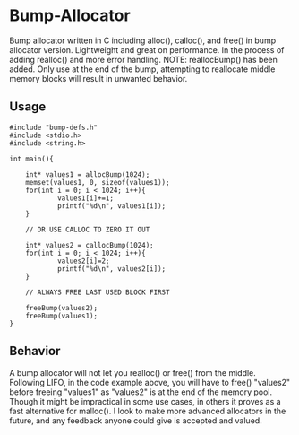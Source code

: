 # Bump-Allocator
Bump allocator written in C including alloc(), calloc(), and free() in bump allocator version. Lightweight and great on performance. In the process of adding realloc() and more error handling. 
NOTE: reallocBump() has been added. Only use at the end of the bump, attempting to reallocate middle memory blocks will result in unwanted behavior. 
## Usage
    #include "bump-defs.h" 
    #include <stdio.h> 
    #include <string.h> 

    int main(){

        int* values1 = allocBump(1024); 
        memset(values1, 0, sizeof(values1));
        for(int i = 0; i < 1024; i++){
                values1[i]+=1;
                printf("%d\n", values1[i]); 
        } 

        // OR USE CALLOC TO ZERO IT OUT 

        int* values2 = callocBump(1024); 
        for(int i = 0; i < 1024; i++){
                values2[i]=2;
                printf("%d\n", values2[i]);
        } 

        // ALWAYS FREE LAST USED BLOCK FIRST 

        freeBump(values2);
        freeBump(values1); 
    } 
## Behavior 
A bump allocator will not let you realloc() or free() from the middle. Following LIFO, in the code example above, you will have to free() "values2" before freeing "values1" as "values2" is at the end of the memory pool. Though it might be impractical in some use cases, in others it proves as a fast alternative for malloc(). I look to make more advanced allocators in the future, and any feedback anyone could give is accepted and valued. 
